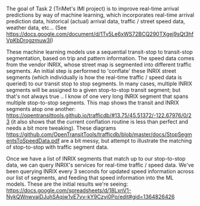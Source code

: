 The goal of Task 2 (TriMet's IMI project) is to improve real-time arrival predictions by way of machine learning, which incorporates real-time arrival prediction data, historical (actual) arrival data, traffic / street speed data, weather data, etc... (See https://docs.google.com/document/d/1Tv5Le6xWS72BCQ290TXgej9sQt3hfVpKbDrogzmuw3I)

These machine learning models use a sequential transit-stop to transit-stop segmentation, based on trip and pattern information. The speed data comes from the vendor INRIX, whose street map is segmented into different traffic segments. An initial step is performed to 'conflate' these INRIX street segments (which individually is how the real-time traffic / speed data is queried) to our transit stop to stop segments. In many cases, multiple INRIX segments will be assigned to a given stop-to-stop transit segment; but that's not always true .. I know of one very long INRIX segment that spans multiple stop-to-stop segments. This map shows the transit and INRIX segments atop one another: https://opentransittools.github.io/trafficdb/#13.75/45.51372/-122.67976/0/23 (it also shows that the current conflation routine is less than perfect and needs a bit more tweaking). These diagrams https://github.com/OpenTransitTools/trafficdb/blob/master/docs/StopSegmentsToSpeedData.pdf are a bit messy, but attempt to illustrate the matching of stop-to-stop with traffic segment data.

Once we have a list of INRIX segments that match up to our stop-to-stop data, we can query INRIX's services for real-time traffic / speed data. We've been querying INRIX every 3 seconds for updated speed information across our list of segments, and feeding that speed information into the ML models. These are the initial results we're seeing: https://docs.google.com/spreadsheets/d/18LxnV1-NykQWnwvaiDJuhSAqjw1vE7vv-kY9Czyi0Po/edit#gid=1364826426
